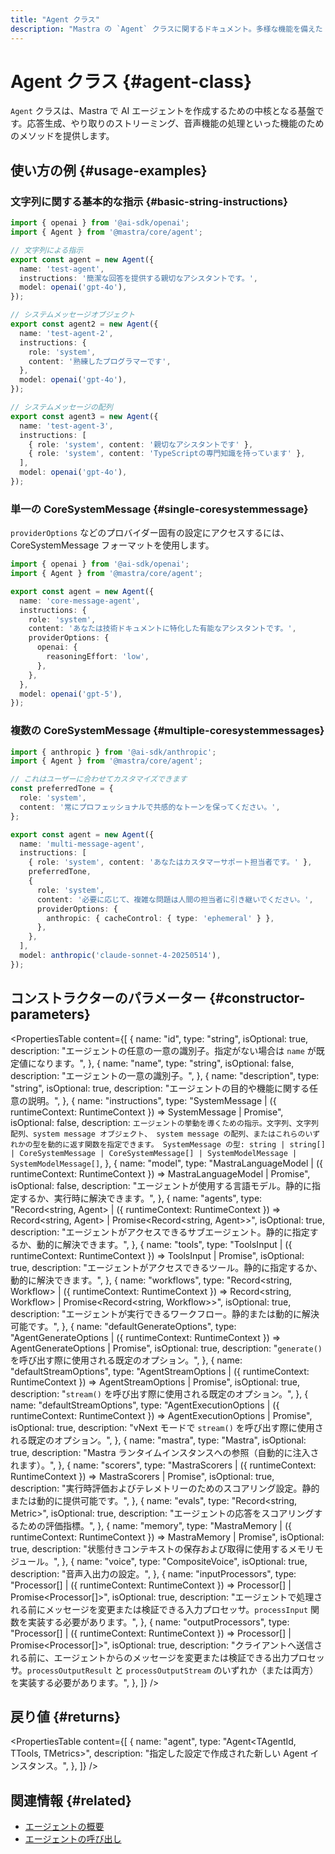 ```yaml
---
title: "Agent クラス"
description: "Mastra の `Agent` クラスに関するドキュメント。多様な機能を備えた AI エージェントを作成するための基盤を提供します。"
---
```


# Agent クラス \{#agent-class\}

`Agent` クラスは、Mastra で AI エージェントを作成するための中核となる基盤です。応答生成、やり取りのストリーミング、音声機能の処理といった機能のためのメソッドを提供します。

## 使い方の例 \{#usage-examples\}

### 文字列に関する基本的な指示 \{#basic-string-instructions\}

```typescript filename="src/mastra/agents/string-agent.ts" showLineNumbers copy
import { openai } from '@ai-sdk/openai';
import { Agent } from '@mastra/core/agent';

// 文字列による指示
export const agent = new Agent({
  name: 'test-agent',
  instructions: '簡潔な回答を提供する親切なアシスタントです。',
  model: openai('gpt-4o'),
});

// システムメッセージオブジェクト
export const agent2 = new Agent({
  name: 'test-agent-2',
  instructions: {
    role: 'system',
    content: '熟練したプログラマーです',
  },
  model: openai('gpt-4o'),
});

// システムメッセージの配列
export const agent3 = new Agent({
  name: 'test-agent-3',
  instructions: [
    { role: 'system', content: '親切なアシスタントです' },
    { role: 'system', content: 'TypeScriptの専門知識を持っています' },
  ],
  model: openai('gpt-4o'),
});
```

### 単一の CoreSystemMessage \{#single-coresystemmessage\}

`providerOptions` などのプロバイダー固有の設定にアクセスするには、CoreSystemMessage フォーマットを使用します。

```typescript filename="src/mastra/agents/core-message-agent.ts" showLineNumbers copy
import { openai } from '@ai-sdk/openai';
import { Agent } from '@mastra/core/agent';

export const agent = new Agent({
  name: 'core-message-agent',
  instructions: {
    role: 'system',
    content: 'あなたは技術ドキュメントに特化した有能なアシスタントです。',
    providerOptions: {
      openai: {
        reasoningEffort: 'low',
      },
    },
  },
  model: openai('gpt-5'),
});
```

### 複数の CoreSystemMessage \{#multiple-coresystemmessages\}

```typescript filename="src/mastra/agents/multi-message-agent.ts" showLineNumbers copy
import { anthropic } from '@ai-sdk/anthropic';
import { Agent } from '@mastra/core/agent';

// これはユーザーに合わせてカスタマイズできます
const preferredTone = {
  role: 'system',
  content: '常にプロフェッショナルで共感的なトーンを保ってください。',
};

export const agent = new Agent({
  name: 'multi-message-agent',
  instructions: [
    { role: 'system', content: 'あなたはカスタマーサポート担当者です。' },
    preferredTone,
    {
      role: 'system',
      content: '必要に応じて、複雑な問題は人間の担当者に引き継いでください。',
      providerOptions: {
        anthropic: { cacheControl: { type: 'ephemeral' } },
      },
    },
  ],
  model: anthropic('claude-sonnet-4-20250514'),
});
```

## コンストラクターのパラメーター \{#constructor-parameters\}

<PropertiesTable
  content={[
{
name: "id",
type: "string",
isOptional: true,
description: "エージェントの任意の一意の識別子。指定がない場合は `name` が既定値になります。",
},
{
name: "name",
type: "string",
isOptional: false,
description: "エージェントの一意の識別子。",
},
{
name: "description",
type: "string",
isOptional: true,
description: "エージェントの目的や機能に関する任意の説明。",
},
{
name: "instructions",
type: "SystemMessage | ({ runtimeContext: RuntimeContext }) => SystemMessage | Promise<SystemMessage>",
isOptional: false,
description: `エージェントの挙動を導くための指示。文字列、文字列配列、system message オブジェクト、
      system message の配列、またはこれらのいずれかの型を動的に返す関数を指定できます。
      SystemMessage の型: string | string[] | CoreSystemMessage | CoreSystemMessage[] | SystemModelMessage | SystemModelMessage[]`,
},
{
name: "model",
type: "MastraLanguageModel | ({ runtimeContext: RuntimeContext }) => MastraLanguageModel | Promise<MastraLanguageModel>",
isOptional: false,
description: "エージェントが使用する言語モデル。静的に指定するか、実行時に解決できます。",
},
{
name: "agents",
type: "Record<string, Agent> | ({ runtimeContext: RuntimeContext }) => Record<string, Agent> | Promise<Record<string, Agent>>",
isOptional: true,
description: "エージェントがアクセスできるサブエージェント。静的に指定するか、動的に解決できます。",
},
{
name: "tools",
type: "ToolsInput | ({ runtimeContext: RuntimeContext }) => ToolsInput | Promise<ToolsInput>",
isOptional: true,
description: "エージェントがアクセスできるツール。静的に指定するか、動的に解決できます。",
},
{
name: "workflows",
type: "Record<string, Workflow> | ({ runtimeContext: RuntimeContext }) => Record<string, Workflow> | Promise<Record<string, Workflow>>",
isOptional: true,
description: "エージェントが実行できるワークフロー。静的または動的に解決可能です。",
},
{
name: "defaultGenerateOptions",
type: "AgentGenerateOptions | ({ runtimeContext: RuntimeContext }) => AgentGenerateOptions | Promise<AgentGenerateOptions>",
isOptional: true,
description: "`generate()` を呼び出す際に使用される既定のオプション。",
},
{
name: "defaultStreamOptions",
type: "AgentStreamOptions | ({ runtimeContext: RuntimeContext }) => AgentStreamOptions | Promise<AgentStreamOptions>",
isOptional: true,
description: "`stream()` を呼び出す際に使用される既定のオプション。",
},
{
name: "defaultStreamOptions",
type: "AgentExecutionOptions | ({ runtimeContext: RuntimeContext }) => AgentExecutionOptions | Promise<AgentExecutionOptions>",
isOptional: true,
description: "vNext モードで `stream()` を呼び出す際に使用される既定のオプション。",
},
{
name: "mastra",
type: "Mastra",
isOptional: true,
description: "Mastra ランタイムインスタンスへの参照（自動的に注入されます）。",
},
{
name: "scorers",
type: "MastraScorers | ({ runtimeContext: RuntimeContext }) => MastraScorers | Promise<MastraScorers>",
isOptional: true,
description: "実行時評価およびテレメトリーのためのスコアリング設定。静的または動的に提供可能です。",
},
{
name: "evals",
type: "Record<string, Metric>",
isOptional: true,
description: "エージェントの応答をスコアリングするための評価指標。",
},
{
name: "memory",
type: "MastraMemory | ({ runtimeContext: RuntimeContext }) => MastraMemory | Promise<MastraMemory>",
isOptional: true,
description: "状態付きコンテキストの保存および取得に使用するメモリモジュール。",
},
{
name: "voice",
type: "CompositeVoice",
isOptional: true,
description: "音声入出力の設定。",
},
{
name: "inputProcessors",
type: "Processor[] | ({ runtimeContext: RuntimeContext }) => Processor[] | Promise<Processor[]>",
isOptional: true,
description: "エージェントで処理される前にメッセージを変更または検証できる入力プロセッサ。`processInput` 関数を実装する必要があります。",
},
{
name: "outputProcessors",
type: "Processor[] | ({ runtimeContext: RuntimeContext }) => Processor[] | Promise<Processor[]>",
isOptional: true,
description: "クライアントへ送信される前に、エージェントからのメッセージを変更または検証できる出力プロセッサ。`processOutputResult` と `processOutputStream` のいずれか（または両方）を実装する必要があります。",
},
]}
/>

## 戻り値 \{#returns\}

<PropertiesTable
  content={[
{
name: "agent",
type: "Agent<TAgentId, TTools, TMetrics>",
description: "指定した設定で作成された新しい Agent インスタンス。",
},
]}
/>

## 関連情報 \{#related\}

* [エージェントの概要](/docs/agents/overview)
* [エージェントの呼び出し](/docs/examples/agents/calling-agents)